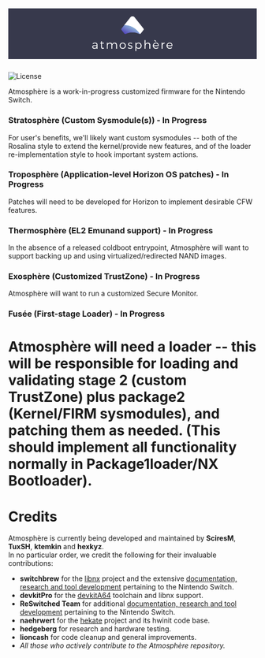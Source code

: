 
![Banner](img/banner.png?raw=true)
=====

![License](https://img.shields.io/badge/License-GPLv2-blue.svg)

Atmosphère is a work-in-progress customized firmware for the Nintendo Switch.


### Stratosphère (Custom Sysmodule(s)) - In Progress

For user's benefits, we'll likely want custom sysmodules -- both of the Rosalina style to extend the kernel/provide new features, and of the loader re-implementation style to hook important system actions.


### Troposphère (Application-level Horizon OS patches) - In Progress

Patches will need to be developed for Horizon to implement desirable CFW features.



### Thermosphère (EL2 Emunand support) - In Progress

In the absence of a released coldboot entrypoint, Atmosphère will want to support backing up and using virtualized/redirected NAND images.


### Exosphère (Customized TrustZone) - In Progress

Atmosphère will want to run a customized Secure Monitor.


### Fusée (First-stage Loader) - In Progress

Atmosphère will need a loader -- this will be responsible for loading and validating stage 2 (custom TrustZone) plus package2 (Kernel/FIRM sysmodules), and patching them as needed. (This should implement all functionality normally in Package1loader/NX Bootloader).
=======
Credits
=====

Atmosphère is currently being developed and maintained by __SciresM__, __TuxSH__, __ktemkin__ and __hexkyz__.<br>
In no particular order, we credit the following for their invaluable contributions:

* __switchbrew__ for the [libnx](https://github.com/switchbrew/libnx) project and the extensive [documentation, research and tool development](http://switchbrew.org) pertaining to the Nintendo Switch.
* __devkitPro__ for the [devkitA64](https://devkitpro.org/) toolchain and libnx support.
* __ReSwitched Team__ for additional [documentation, research and tool development](https://reswitched.tech/) pertaining to the Nintendo Switch.
* __naehrwert__ for the [hekate](https://github.com/nwert/hekate) project and its hwinit code base.
* __hedgeberg__ for research and hardware testing.
* __lioncash__ for code cleanup and general improvements.
* _All those who actively contribute to the Atmosphère repository._
